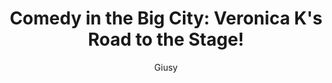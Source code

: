 ---
title: "Comedy in the Big City: Veronica K's Road to the Stage!"
pubDate: 02/10/2025 07:00
author: "Giusy"
tags:
  - Comedian
  - Content Creator
imgUrl: '../../assets/blog/veronica.jpeg'
description: 'We’re kicking off Season 2 of Bye Wanxiety with an amazing guest—Veronica, aka @veronicakallday on Instagram, a comedian based in NYC. In this episode, Veronica shares what it’s really like to be a comedian in one of the most competitive cities, how she comes up with content ideas, and her experience taking acting classes to further her craft.'
podcastLink: 'https://creators.spotify.com/pod/show/byewanxiety/episodes/Comedy-in-the-Big-City-Veronica-Ks-Road-to-the-Stage-e2ul4pu'
youTubeLink: "https://youtu.be/TO2fslBC328"
---